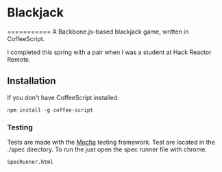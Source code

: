 # Blackjack
===========
A Backbone.js-based blackjack game, written in CoffeeScript.

I completed this spring with a pair when I was a student at Hack Reactor Remote. 

## Installation

If you don't have CoffeeScript installed:

`npm install -g coffee-script`

### Testing

Tests are made with the [Mocha](https://github.com/mochajs/mocha) testing framework.
Test are located in the ./spec directory. To run the just open the spec runner file with chrome.

```
SpecRunner.html
```
